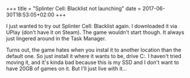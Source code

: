 +++
title = "Splinter Cell: Blacklist not launching"
date = 2017-06-30T18:53:05+02:00
+++

I just wanted to try out Splinter Cell: Blacklist again. I downloaded it via UPlay (don't have it on Steam). The game wouldn't start though. It always just lingered around in the Task Manager.

Turns out, the game hates when you instal it to another location than the default one. So just install it where it wants to be, drive C:. I haven't tried moving it, and it's kinda bad because this is my SSD and I don't want to have 20GB of games on it. But I'll just live with it...